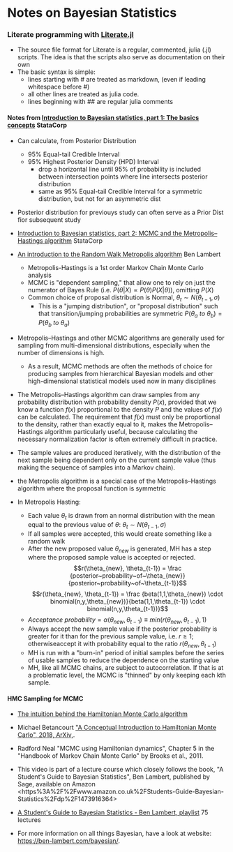 Notes on Bayesian Statistics 
============================================

### Literate programming with [Literate.jl](https://fredrikekre.github.io/Literate.jl/v2/)
- The source file format for Literate is a regular, commented, julia (.jl) scripts. The idea is that the scripts also serve as documentation on their own 
- The basic syntax is simple:
    - lines starting with # are treated as markdown, (even if leading whitespace before #)
    - all other lines are treated as julia code.
    - lines beginning with ## are regular julia comments

#### Notes from [Introduction to Bayesian statistics, part 1: The basics concepts](https://www.youtube.com/watch?v=0F0QoMCSKJ4) StataCorp
- Can calculate, from Posterior Distribution
    - 95% Equal-tail Credible Interval
    - 95% Highest Posterior Density (HPD) Interval
        - drop a horizontal line until 95% of probability is included between intersection points where line intersects posterior distribution
        - same as 95% Equal-tail Credible Interval for a symmetric distribution, but not for an asymmetric dist
- Posterior distribution for previouys study can often serve as a Prior Dist fior subsequent study
- [Introduction to Bayesian statistics, part 2: MCMC and the Metropolis–Hastings algorithm](https://www.youtube.com/watch?v=OTO1DygELpY) StataCorp

- [An introduction to the Random Walk Metropolis algorithm](https://www.youtube.com/watch?v=U561HGMWjcw) Ben Lambert
    - Metropolis-Hastings is a 1st order Markov Chain Monte Carlo analysis
    - MCMC is "dependent sampling," that allow one to rely on just the numerator of Bayes Rule (i.e. $P(\theta | X ) \propto P(\theta) P(X|\theta))$, omitting $P(X)$
    - Common choice of proposal distribution is Normal, $\theta_t \sim N(\theta_{t-1}, \sigma)$
        - This is a "jumping distribution", or "proposal distribution" such that transition/jumping probabilities are symmetric $P(\theta_a ~to~ \theta_b) = P(\theta_b ~to~ \theta_a)$

- Metropolis–Hastings and other MCMC algorithms are generally used for sampling from multi-dimensional distributions, especially when the number of dimensions is high.
    - As a result, MCMC methods are often the methods of choice for producing samples from hierarchical Bayesian models and other high-dimensional statistical models used now in many disciplines
- The Metropolis–Hastings algorithm can draw samples from any probability distribution with probability density $P(x)$, provided that we know a function $f(x)$ proportional to the density $P$ and the values of $f(x)$ can be calculated. The requirement that $f(x)$ must only be proportional to the density, rather than exactly equal to it, makes the Metropolis–Hastings algorithm particularly useful, because calculating the necessary normalization factor is often extremely difficult in practice. 
- The sample values are produced iteratively, with the distribution of the next sample being dependent only on the current sample value (thus making the sequence of samples into a Markov chain).
- the Metropolis algorithm is a special case of the Metropolis–Hastings algorithm where the proposal function is symmetric
- In Metropolis Hasting:
    - Each value $\theta_t$ is drawn from an normal distribution with the mean equal to the previous value of $\theta$:
    $\theta_t \sim N(\theta_{t-1}, \sigma)$
    - If all samples were accepted, this would create something like a random walk
    - After the new proposed value $\theta_{new}$ is generated, MH has a step where the proposed sample value is accepted or rejected.
    $$r(\theta_{new}, \theta_{t-1}) = \frac {posterior~probability~of~\theta_{new}}{posterior~probability~of~\theta_{t-1}}$$
    $$r(\theta_{new}, \theta_{t-1}) = \frac {beta(1,1,\theta_{new}) \cdot binomial(n,y,\theta_{new})}{beta(1,1,\theta_{t-1}) \cdot binomial(n,y,\theta_{t-1})}$$
    - $Acceptance~probability = \alpha(\theta_{new}, \theta_{t-1}) \equiv min(r(\theta_{new}, \theta_{t-1}), 1)$
    - Always accept the new sample value if the posterior probability is greater for it than for the previous sample value, i.e. $r \ge 1$; otherwiseaccept it with probability equal to the ratio $r(\theta_{new}, \theta_{t-1})$
    - MH is run with a "burn-in" period of initial samples before the series of usable samples to reduce the dependence on the starting value
    - MH, like all MCMC chains, are subject to autocorrelation. If that is at a problematic level, the MCMC is "thinned" by only keeping each kth sample.

#### HMC Sampling for MCMC
- [The intuition behind the Hamiltonian Monte Carlo algorithm](https://www.youtube.com/watch?v=a-wydhEuAm0)

- Michael Betancourt ["A Conceptual Introduction to Hamiltonian Monte Carlo", 2018, ArXiv,](https://arxiv.org/pdf/1701.02434.pdf). 
- Radford Neal "MCMC using Hamiltonian dynamics", Chapter 5 in the "Handbook of Markov Chain Monte Carlo" by Brooks et al., 2011.
- This video is part of a lecture course which closely follows the book, "A Student's Guide to Bayesian Statistics", Ben Lambert, published by Sage, available on Amazon 
<https%3A%2F%2Fwww.amazon.co.uk%2FStudents-Guide-Bayesian-Statistics%2Fdp%2F1473916364>
- [A Student's Guide to Bayesian Statistics - Ben Lambert, playlist](https://www.youtube.com/playlist?list=PLwJRxp3blEvZ8AKMXOy0fc0cqT61GsKCG&disable_polymer=true) 75 lectures
- For more information on all things Bayesian, have a look at website:  
<https://ben-lambert.com/bayesian/>.